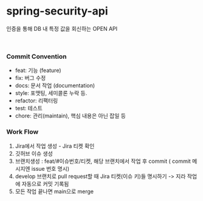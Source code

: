 # spring-security-api
인증을 통해 DB 내 특정 값을 회신하는 OPEN API

<br>

### Commit Convention
- feat: 기능 (feature)
- fix: 버그 수정
- docs: 문서 작업 (documentation)
- style: 포맷팅, 세미콜론 누락 등.
- refactor: 리팩터링
- test: 테스트
- chore: 관리(maintain), 핵심 내용은 아닌 잡일 등

### Work Flow
1. Jira에서 작업 생성 - Jira 티켓 확인
2. 깃허브 이슈 생성
3. 브랜치생성 : feat/#이슈번호/티켓, 해당 브랜치에서 작업 후 commit ( commit 메시지엔 issue 번호 명시)
4. develop 브랜치로 pull request할 때 Jira 티켓(이슈 키)들 명시하기 -> 지라 작업에 자동으로 커밋 기록됨
5. 모든 작업 끝나면 main으로 merge
